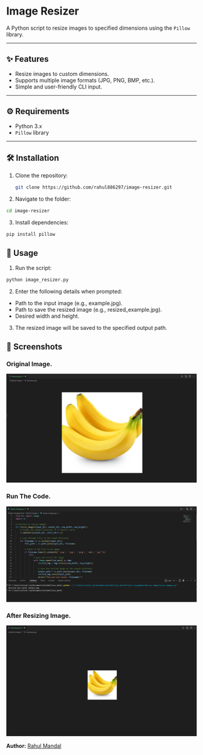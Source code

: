 # Image Resizer

A Python script to resize images to specified dimensions using the `Pillow` library.

---

## ✨ Features

- Resize images to custom dimensions.
- Supports multiple image formats (JPG, PNG, BMP, etc.).
- Simple and user-friendly CLI input.

---

## ⚙️ Requirements

- Python 3.x
- `Pillow` library

---

## 🛠 Installation

1. Clone the repository:
   ```bash
   git clone https://github.com/rahul886297/image-resizer.git

2. Navigate to the folder:

```bash
cd image-resizer
```

3. Install dependencies:

```bash
pip install pillow
```

## 🚀 Usage

1. Run the script:
```bash
python image_resizer.py
```

2. Enter the following details when prompted:

- Path to the input image (e.g., example.jpg).
- Path to save the resized image (e.g., resized_example.jpg).
- Desired width and height.

3. The resized image will be saved to the specified output path.

## 📸 Screenshots
### Original Image.
![Original Image](Assets/Screenshot_1.png)

### Run The Code.
![Run The Code](Assets/Screenshot_2.png)

### After Resizing Image.
![After Resizing Image](Assets/Screenshot_3.png)

**Author:** [Rahul Mandal](https://github.com/rahul886297) 

